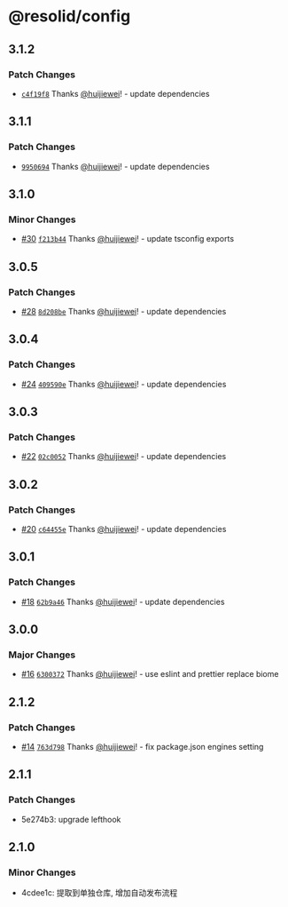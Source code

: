 # @resolid/config

## 3.1.2

### Patch Changes

- [`c4f19f8`](https://github.com/huijiewei/resolid-config/commit/c4f19f8d6f63e6881822e7355c08044005226096) Thanks [@huijiewei](https://github.com/huijiewei)! - update dependencies

## 3.1.1

### Patch Changes

- [`9950694`](https://github.com/huijiewei/resolid-config/commit/9950694ba11d5d6ee34e05f88050f728acba6ca4) Thanks [@huijiewei](https://github.com/huijiewei)! - update dependencies

## 3.1.0

### Minor Changes

- [#30](https://github.com/huijiewei/resolid-config/pull/30) [`f213b44`](https://github.com/huijiewei/resolid-config/commit/f213b440d20eec20e48529c556725f4c50c4ad96) Thanks [@huijiewei](https://github.com/huijiewei)! - update tsconfig exports

## 3.0.5

### Patch Changes

- [#28](https://github.com/huijiewei/resolid-config/pull/28) [`8d208be`](https://github.com/huijiewei/resolid-config/commit/8d208be5f6aac42fbc4fad7c68c8a8bfbb4ec43d) Thanks [@huijiewei](https://github.com/huijiewei)! - update dependencies

## 3.0.4

### Patch Changes

- [#24](https://github.com/huijiewei/resolid-config/pull/24) [`409590e`](https://github.com/huijiewei/resolid-config/commit/409590e4472f18febb4e181a74ba1e7e11ff45fe) Thanks [@huijiewei](https://github.com/huijiewei)! - update dependencies

## 3.0.3

### Patch Changes

- [#22](https://github.com/huijiewei/resolid-config/pull/22) [`02c0052`](https://github.com/huijiewei/resolid-config/commit/02c0052ef99af49e9443d9a6b684cc18ca267e38) Thanks [@huijiewei](https://github.com/huijiewei)! - update dependencies

## 3.0.2

### Patch Changes

- [#20](https://github.com/huijiewei/resolid-config/pull/20) [`c64455e`](https://github.com/huijiewei/resolid-config/commit/c64455ecafa7328664ca666c9e0776a38ea8052c) Thanks [@huijiewei](https://github.com/huijiewei)! - update dependencies

## 3.0.1

### Patch Changes

- [#18](https://github.com/huijiewei/resolid-config/pull/18) [`62b9a46`](https://github.com/huijiewei/resolid-config/commit/62b9a46aca27c740093a08768c56d71f44a8a624) Thanks [@huijiewei](https://github.com/huijiewei)! - update dependencies

## 3.0.0

### Major Changes

- [#16](https://github.com/huijiewei/resolid-config/pull/16) [`6300372`](https://github.com/huijiewei/resolid-config/commit/630037277926d9ce6484ac69c5bd8dadfa9315fc) Thanks [@huijiewei](https://github.com/huijiewei)! - use eslint and prettier replace biome

## 2.1.2

### Patch Changes

- [#14](https://github.com/huijiewei/resolid-config/pull/14) [`763d798`](https://github.com/huijiewei/resolid-config/commit/763d79809616135a72c97c7c92f43b0360b3fcf2) Thanks [@huijiewei](https://github.com/huijiewei)! - fix package.json engines setting

## 2.1.1

### Patch Changes

- 5e274b3: upgrade lefthook

## 2.1.0

### Minor Changes

- 4cdee1c: 提取到单独仓库, 增加自动发布流程
